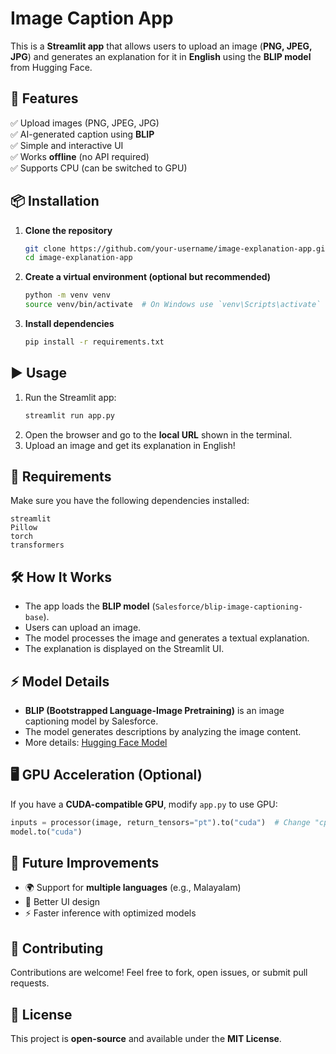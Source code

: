 # Image Caption App

This is a **Streamlit app** that allows users to upload an image (**PNG, JPEG, JPG**) and generates an explanation for it in **English** using the **BLIP model** from Hugging Face.


## 🚀 Features
✅ Upload images (PNG, JPEG, JPG)  
✅ AI-generated caption using **BLIP**  
✅ Simple and interactive UI  
✅ Works **offline** (no API required)  
✅ Supports CPU (can be switched to GPU)


## 📦 Installation

1. **Clone the repository**
   ```sh
   git clone https://github.com/your-username/image-explanation-app.git
   cd image-explanation-app
   ```

2. **Create a virtual environment (optional but recommended)**
   ```sh
   python -m venv venv
   source venv/bin/activate  # On Windows use `venv\Scripts\activate`
   ```

3. **Install dependencies**
   ```sh
   pip install -r requirements.txt
   ```


## ▶️ Usage

1. Run the Streamlit app:
   ```sh
   streamlit run app.py
   ```
2. Open the browser and go to the **local URL** shown in the terminal.
3. Upload an image and get its explanation in English!


## 📜 Requirements

Make sure you have the following dependencies installed:

```
streamlit
Pillow
torch
transformers
```

## 🛠️ How It Works

- The app loads the **BLIP model** (`Salesforce/blip-image-captioning-base`).
- Users can upload an image.
- The model processes the image and generates a textual explanation.
- The explanation is displayed on the Streamlit UI.

## ⚡ Model Details

- **BLIP (Bootstrapped Language-Image Pretraining)** is an image captioning model by Salesforce.
- The model generates descriptions by analyzing the image content.
- More details: [Hugging Face Model](https://huggingface.co/Salesforce/blip-image-captioning-base)


## 🖥️ GPU Acceleration (Optional)

If you have a **CUDA-compatible GPU**, modify `app.py` to use GPU:
```python
inputs = processor(image, return_tensors="pt").to("cuda")  # Change "cpu" to "cuda"
model.to("cuda")
```


## 📌 Future Improvements

- 🌍 Support for **multiple languages** (e.g., Malayalam)
- 🎨 Better UI design
- ⚡ Faster inference with optimized models


## 🤝 Contributing

Contributions are welcome! Feel free to fork, open issues, or submit pull requests.


## 📜 License

This project is **open-source** and available under the **MIT License**.


